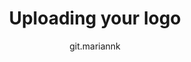 ---
title: Uploading your logo
uid: en/getting-started/design-your-store/uploading-your-logo
author: git.mariannk
---